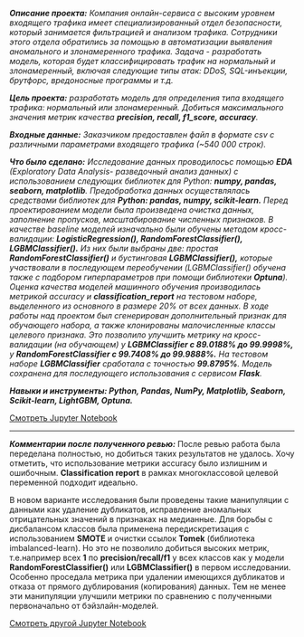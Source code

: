 _**Описание проекта:** Компания онлайн-сервиса с высоким уровнем входящего трафика имеет специализированный отдел безопасности, который занимается фильтрацией и анализом трафика. Сотрудники этого отдела обратились за помощью в автоматизации выявления аномального и злонамеренного трафика. Задача - разработать модель, которая будет классифицировать трафик на нормальный и злонамеренный, включая следующие типы атак: DDoS, SQL-инъекции, брутфорс, вредоносные программы и т.д._

_**Цель проекта:** разработать модель для определения типа входящего трафика: нормальный или злонамеренный. Добиться максимального значения метрик качества **precision, recall, f1_score, accuracy**._

_**Входные данные:** Заказчиком предоставлен файл в формате csv с различными параметрами входящего трафика (~540 000 строк)._

_**Что было сделано:** Исследование данных проводилосьс помощью **EDA** (Exploratory Data Analysis- разведочный анализ данных) с использованием следующих библиотек для Python: **numpy, pandas, seaborn, matplotlib**. Предобработка данных осуществлялась средствами библиотек для **Python: pandas, numpy, scikit-learn.** Перед проектированием модели была произведена очистка данных, заполнение пропусков, масштабирование численных признаков. В качестве baseline моделей изначально были обучены методом кросс-валидации: **LogisticRegression(), RandomForestClassifier(), LGBMClassifier().** Из них были выбраны две: простая **RandomForestClassifier()** и бустинговая **LGBMClassifier(),** которые участвовали в последующем переобучении (LGBMClassifier() обучена также с подбором гиперпараметров при помощи библиотеки **Optuna**). Оценка качества моделей машинного обучения производилась метрикой accuracy и **classification_report** на тестовом наборе, выделенного из основного в размере 20% от всех данных. В ходе работы над проектом был сгенерирован дополнительный признак для обучающего набора, а также клонированы малочисленные классы целевого признака. Это позволило улучшить метрику на кросс-валидации (на обучающем) у **LGBMClassifier с 89.0188% до 99.9998%,** у **RandomForestClassifier c 99.7408% до 99.9888%.** На тестовом наборе **LGBMClassifier** сработала с точностью **99.8795%**. Модель сохранена для последующего использования с сервисом **Flask**._

_**Навыки и инструменты: Python, Pandas, NumPy, Matplotlib, Seaborn, Scikit-learn, LightGBM, Optuna.**_

 [Смотреть Jupyter Notebook](https://github.com/fortuna26/Data_Science_Projects/blob/main/information_security/information_security.ipynb)

------------------------------------------------------------------------------------------------------------------------

_**Комментарии после полученного ревью:**_
После ревью работа была переделана полностью, но добиться таких результатов не удалось. Хочу отметить, что использование метрики accuracy было излишним и ошибочным. **Classification report** в рамках многоклассовой целевой переменной подходит идеально.

В новом варианте исследования были проведены такие манипуляции с данными как удаление дубликатов, исправление аномальных отрицательных значений в признаках на медианные. Для борьбы с дисбалансом классов была применена передискретизация с использованием **SMOTE** и очистки ссылок **Tomek** (библиотека imbalanced-learn). Но это не позволило добиться высоких метрик, т.е.например всех **1** по **precision/recall/f1** у всех классов как у модели **RandomForestClassifier()** или **LGBMClassifier()** в первом исследовании. Особенно проседала метрика при удалении имеющихся дубликатов и отказа от прямого дублирования (копирования) данных. Тем не менее эти манипуляции улучшили метрики по сравнению с полученными первоначально от бэйзлайн-моделей.

 [Смотреть другой Jupyter Notebook](https://github.com/fortuna26/Data_Science_Projects/blob/main/information_security/information_security_remake.ipynb)
